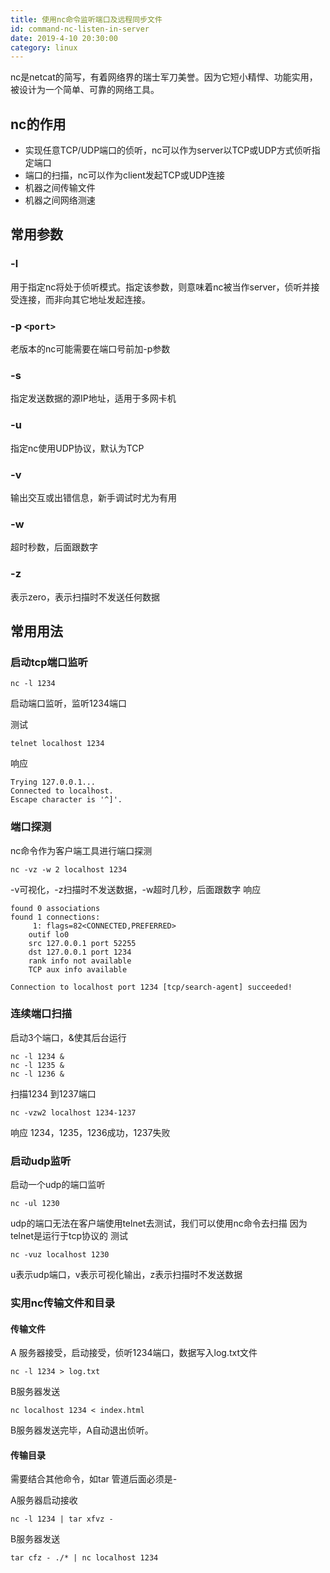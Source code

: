 ```yaml
---
title: 使用nc命令监听端口及远程同步文件
id: command-nc-listen-in-server
date: 2019-4-10 20:30:00
category: linux
---
```


nc是netcat的简写，有着网络界的瑞士军刀美誉。因为它短小精悍、功能实用，被设计为一个简单、可靠的网络工具。

## nc的作用
- 实现任意TCP/UDP端口的侦听，nc可以作为server以TCP或UDP方式侦听指定端口
- 端口的扫描，nc可以作为client发起TCP或UDP连接
- 机器之间传输文件
- 机器之间网络测速   

## 常用参数
### -l
用于指定nc将处于侦听模式。指定该参数，则意味着nc被当作server，侦听并接受连接，而非向其它地址发起连接。

### -p `<port>`
老版本的nc可能需要在端口号前加-p参数

### -s
指定发送数据的源IP地址，适用于多网卡机 

### -u
 指定nc使用UDP协议，默认为TCP
### -v
输出交互或出错信息，新手调试时尤为有用
### -w
超时秒数，后面跟数字 
### -z
表示zero，表示扫描时不发送任何数据

## 常用用法

### 启动tcp端口监听
```
nc -l 1234
```
启动端口监听，监听1234端口

测试
```
telnet localhost 1234
```
响应
```
Trying 127.0.0.1...
Connected to localhost.
Escape character is '^]'.
```

### 端口探测
nc命令作为客户端工具进行端口探测
```
nc -vz -w 2 localhost 1234
```
-v可视化，-z扫描时不发送数据，-w超时几秒，后面跟数字
响应
```
found 0 associations
found 1 connections:
     1:	flags=82<CONNECTED,PREFERRED>
	outif lo0
	src 127.0.0.1 port 52255
	dst 127.0.0.1 port 1234
	rank info not available
	TCP aux info available

Connection to localhost port 1234 [tcp/search-agent] succeeded!
```

### 连续端口扫描
启动3个端口，&使其后台运行
```
nc -l 1234 &
nc -l 1235 &
nc -l 1236 &
```
扫描1234 到1237端口
```
nc -vzw2 localhost 1234-1237
```
响应
1234，1235，1236成功，1237失败

### 启动udp监听
启动一个udp的端口监听
```
nc -ul 1230
```
udp的端口无法在客户端使用telnet去测试，我们可以使用nc命令去扫描
因为telnet是运行于tcp协议的
测试
```
nc -vuz localhost 1230
```
u表示udp端口，v表示可视化输出，z表示扫描时不发送数据

### 实用nc传输文件和目录
#### 传输文件
A 服务器接受，启动接受，侦听1234端口，数据写入log.txt文件
```
nc -l 1234 > log.txt
```

B服务器发送
```
nc localhost 1234 < index.html
```
B服务器发送完毕，A自动退出侦听。

#### 传输目录
需要结合其他命令，如tar
管道后面必须是-

A服务器启动接收
```
nc -l 1234 | tar xfvz -
```

B服务器发送
```
tar cfz - ./* | nc localhost 1234
```